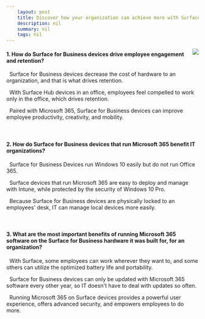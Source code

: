 ```yaml
---
    layout: post
    title: Discover how your organization can achieve more with Surface for Business and Microsoft 365 
    description: nil
    summary: nil
    tags: nil
---
```



 <a target="_blank" href="https://docs.microsoft.com/en-us/learn/modules/get-more-from-microsoft-365-with-surface-for-business/5-knowledge-check/"><i class="fas fa-external-link-alt"></i> </a>
 <img align="right" src="https://docs.microsoft.com/en-us/learn/achievements/get-more-from-microsoft-365-with-surface-for-business.svg">
####  1. How do Surface for Business devices drive employee engagement and retention?


<i class='far fa-square'></i> &nbsp;&nbsp;Surface for Business devices decrease the cost of hardware to an organization, and that is what drives retention.

<i class='far fa-square'></i> &nbsp;&nbsp;With Surface Hub devices in an office, employees feel compelled to work only in the office, which drives retention.

<i class='fas fa-check-square' style='color: Dodgerblue;'></i> &nbsp;&nbsp;Paired with Microsoft 365, Surface for Business devices can improve employee productivity, creativity, and mobility.
<br />
<br />
<br />

####  2. How do Surface for Business devices that run Microsoft 365 benefit IT organizations?


<i class='far fa-square'></i> &nbsp;&nbsp;Surface for Business Devices run Windows 10 easily but do not run Office 365.

<i class='fas fa-check-square' style='color: Dodgerblue;'></i> &nbsp;&nbsp;Surface devices that run Microsoft 365 are easy to deploy and manage with Intune, while protected by the security of Windows 10 Pro.

<i class='far fa-square'></i> &nbsp;&nbsp;Because Surface for Business devices are physically locked to an employees' desk, IT can manage local devices more easily.
<br />
<br />
<br />

####  3. What are the most important benefits of running Microsoft 365 software on the Surface for Business hardware it was built for, for an organization?


<i class='far fa-square'></i> &nbsp;&nbsp;With Surface, some employees can work wherever they want to, and some others can utilize the optimized battery life and portability.

<i class='far fa-square'></i> &nbsp;&nbsp;Surface for Business devices can only be updated with Microsoft 365 software every other year, so IT doesn't have to deal with updates so often.

<i class='fas fa-check-square' style='color: Dodgerblue;'></i> &nbsp;&nbsp;Running Microsoft 365 on Surface devices provides a powerful user experience, offers advanced security, and empowers employees to do more.
<br />
<br />
<br />
